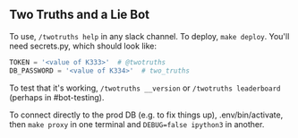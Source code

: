 Two Truths and a Lie Bot
------------------------

To use, `/twotruths help` in any slack channel.  To deploy, `make deploy`.  You'll need secrets.py, which should look like:
```py
TOKEN = '<value of K333>'  # @twotruths
DB_PASSWORD = '<value of K334>'  # two_truths
```

To test that it's working, `/twotruths __version` or `/twotruths leaderboard` (perhaps in #bot-testing).

To connect directly to the prod DB (e.g. to fix things up), .env/bin/activate, then `make proxy` in one terminal and `DEBUG=false ipython3` in another.
